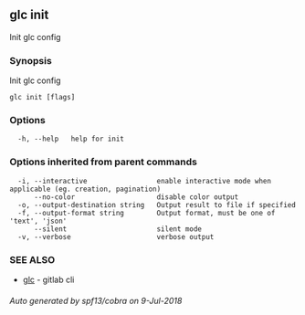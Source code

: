 ## glc init

Init glc config

### Synopsis

Init glc config

```
glc init [flags]
```

### Options

```
  -h, --help   help for init
```

### Options inherited from parent commands

```
  -i, --interactive                 enable interactive mode when applicable (eg. creation, pagination)
      --no-color                    disable color output
  -o, --output-destination string   Output result to file if specified
  -f, --output-format string        Output format, must be one of 'text', 'json'
      --silent                      silent mode
  -v, --verbose                     verbose output
```

### SEE ALSO

* [glc](glc.md)	 - gitlab cli

###### Auto generated by spf13/cobra on 9-Jul-2018
